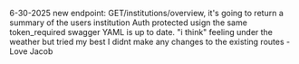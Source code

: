 6-30-2025
new endpoint: GET/institutions/overview, it's going to return a summary of the users institution 
Auth protected usign the same token_required
swagger YAML is up to date. "i think" feeling under the weather but tried my best
I didnt make any changes to the existing routes
    -Love Jacob